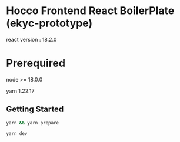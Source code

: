 # Hocco Frontend React BoilerPlate (ekyc-prototype)

react version : 18.2.0

# Prerequired

node >= 18.0.0

yarn 1.22.17

## Getting Started

```bash
yarn && yarn prepare

yarn dev
